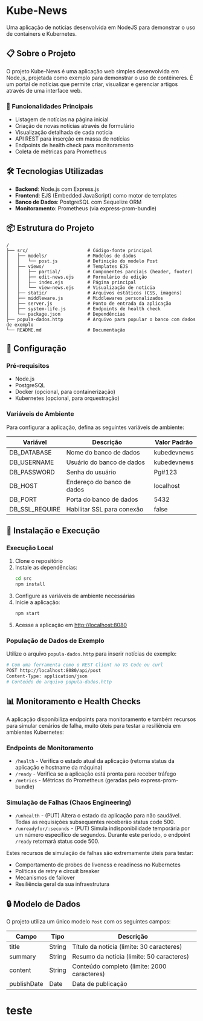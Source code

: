 # Kube-News

Uma aplicação de notícias desenvolvida em NodeJS para demonstrar o uso de containers e Kubernetes.

## 📋 Sobre o Projeto

O projeto Kube-News é uma aplicação web simples desenvolvida em Node.js, projetada como exemplo para demonstrar o uso de contêineres. É um portal de notícias que permite criar, visualizar e gerenciar artigos através de uma interface web.

### 🚀 Funcionalidades Principais

- Listagem de notícias na página inicial
- Criação de novas notícias através de formulário
- Visualização detalhada de cada notícia
- API REST para inserção em massa de notícias
- Endpoints de health check para monitoramento
- Coleta de métricas para Prometheus

## 🛠️ Tecnologias Utilizadas

- **Backend**: Node.js com Express.js
- **Frontend**: EJS (Embedded JavaScript) como motor de templates
- **Banco de Dados**: PostgreSQL com Sequelize ORM
- **Monitoramento**: Prometheus (via express-prom-bundle)

## 📦 Estrutura do Projeto

```
/
├── src/                      # Código-fonte principal
│   ├── models/               # Modelos de dados
│   │   └── post.js           # Definição do modelo Post
│   ├── views/                # Templates EJS
│   │   ├── partial/          # Componentes parciais (header, footer)
│   │   ├── edit-news.ejs     # Formulário de edição
│   │   ├── index.ejs         # Página principal
│   │   └── view-news.ejs     # Visualização de notícia
│   ├── static/               # Arquivos estáticos (CSS, imagens)
│   ├── middleware.js         # Middlewares personalizados
│   ├── server.js             # Ponto de entrada da aplicação
│   ├── system-life.js        # Endpoints de health check
│   └── package.json          # Dependências
├── popula-dados.http         # Arquivo para popular o banco com dados de exemplo
└── README.md                 # Documentação
```

## 🔧 Configuração

### Pré-requisitos

- Node.js
- PostgreSQL
- Docker (opcional, para containerização)
- Kubernetes (opcional, para orquestração)

### Variáveis de Ambiente

Para configurar a aplicação, defina as seguintes variáveis de ambiente:

| Variável | Descrição | Valor Padrão |
|----------|-----------|--------------|
| DB_DATABASE | Nome do banco de dados | kubedevnews |
| DB_USERNAME | Usuário do banco de dados | kubedevnews |
| DB_PASSWORD | Senha do usuário | Pg#123 |
| DB_HOST | Endereço do banco de dados | localhost |
| DB_PORT | Porta do banco de dados | 5432 |
| DB_SSL_REQUIRE | Habilitar SSL para conexão | false |

## 🚀 Instalação e Execução

### Execução Local

1. Clone o repositório
2. Instale as dependências:
   ```bash
   cd src
   npm install
   ```
3. Configure as variáveis de ambiente necessárias
4. Inicie a aplicação:
   ```bash
   npm start
   ```
5. Acesse a aplicação em [http://localhost:8080](http://localhost:8080)

### População de Dados de Exemplo

Utilize o arquivo `popula-dados.http` para inserir notícias de exemplo:

```bash
# Com uma ferramenta como o REST Client no VS Code ou curl
POST http://localhost:8080/api/post
Content-Type: application/json
# Conteúdo do arquivo popula-dados.http
```

## 📊 Monitoramento e Health Checks

A aplicação disponibiliza endpoints para monitoramento e também recursos para simular cenários de falha, muito úteis para testar a resiliência em ambientes Kubernetes:

### Endpoints de Monitoramento
- `/health` - Verifica o estado atual da aplicação (retorna status da aplicação e hostname da máquina)
- `/ready` - Verifica se a aplicação está pronta para receber tráfego
- `/metrics` - Métricas do Prometheus (geradas pelo express-prom-bundle)

### Simulação de Falhas (Chaos Engineering)
- `/unhealth` - (PUT) Altera o estado da aplicação para não saudável. Todas as requisições subsequentes receberão status code 500.
- `/unreadyfor/:seconds` - (PUT) Simula indisponibilidade temporária por um número específico de segundos. Durante este período, o endpoint `/ready` retornará status code 500.

Estes recursos de simulação de falhas são extremamente úteis para testar:
- Comportamento de probes de liveness e readiness no Kubernetes
- Políticas de retry e circuit breaker
- Mecanismos de failover
- Resiliência geral da sua infraestrutura

## 🔒 Modelo de Dados

O projeto utiliza um único modelo `Post` com os seguintes campos:

| Campo | Tipo | Descrição |
|-------|------|-----------|
| title | String | Título da notícia (limite: 30 caracteres) |
| summary | String | Resumo da notícia (limite: 50 caracteres) |
| content | String | Conteúdo completo (limite: 2000 caracteres) |
| publishDate | Date | Data de publicação |


# teste